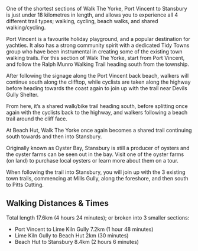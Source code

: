 One of the shortest sections of Walk The Yorke, Port Vincent to Stansbury is just under 18 kilometres in length, and allows you to experience all 4 different trail types; walking, cycling, beach walks, and shared walking/cycling.

Port Vincent is a favourite holiday playground, and a popular destination for yachties.  It also has a strong community spirit with a dedicated Tidy Towns group who have been instrumental in creating some of the existing town walking trails. For this section of Walk The Yorke, start from Port Vincent, and follow the Ralph Munro Walking Trail heading south from the township.

After following the signage along the Port Vincent back beach, walkers will continue south along the clifftop, while cyclists are taken along the highway before heading towards the coast again to join up with the trail near Devils Gully Shelter.

From here, it’s a shared walk/bike trail heading south, before splitting once again with the cyclists back to the highway, and walkers following a beach trail around the cliff face.

At Beach Hut, Walk The Yorke once again becomes a shared trail continuing south towards and then into Stansbury.

Originally known as Oyster Bay, Stansbury is still a producer of oysters and the oyster farms can be seen out in the bay.  Visit one of the oyster farms (on land) to purchase local oysters or learn more about them on a tour.

When following the trail into Stansbury, you will join up with the 3 existing town trails, commencing at Mills Gully, along the foreshore, and then south to Pitts Cutting.

## Walking Distances & Times
Total length 17.6km (4 hours 24 minutes); or broken into 3 smaller sections:

- Port Vincent to Lime Kiln Gully 7.2km (1 hour 48 minutes)
- Lime Kiln Gully to Beach Hut 2km (30 minutes)
- Beach Hut to Stansbury 8.4km (2 hours 6 minutes)
